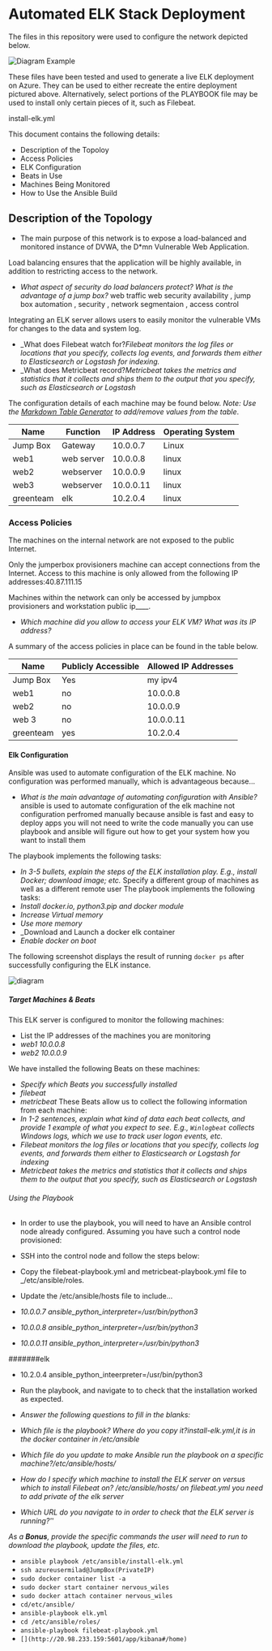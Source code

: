# Automated ELK Stack Deployment

The files in this repository were used to configure the network depicted below.

![Diagram Example](Images/diagram2.png)


These files have been tested and used to generate a live ELK deployment on Azure. They can be used to either recreate the entire deployment pictured above. Alternatively, select portions of the PLAYBOOK file may be used to install only certain pieces of it, such as Filebeat.

  install-elk.yml

This document contains the following details:
- Description of the Topoloy
- Access Policies
- ELK Configuration
 - Beats in Use
 - Machines Being Monitored
- How to Use the Ansible Build


## Description of the Topology

- The main purpose of this network is to expose a load-balanced and monitored instance of DVWA, the D*mn Vulnerable Web Application.

Load balancing ensures that the application will be highly available, in addition to restricting access to the network.
-  _What aspect of security do load balancers protect? What is the advantage of a jump box?_
  web traffic web security availability ,
  jump box automation , security , network segmentaion , access control

Integrating an ELK server allows users to easily monitor the vulnerable VMs for changes to the data and system log.

-  _What does Filebeat watch for?_Filebeat monitors the log files or locations that you specify, collects log events, and forwards them either to Elasticsearch or Logstash for indexing._
-  _What does Metricbeat record?_Metricbeat takes the metrics and statistics that it collects and ships them to the output that you specify, such as Elasticsearch or Logstash_	

The configuration details of each machine may be found below.
_Note: Use the [Markdown Table Generator](http://www.tablesgenerator.com/markdown_tables) to add/remove values from the table_.

| Name     | Function | IP Address | Operating System |
|----------|----------|------------|------------------|
| Jump Box | Gateway  | 10.0.0.7   | Linux            |
| web1     |web server| 10.0.0.8   | linux            |
| web2     |webserver | 10.0.0.9   | linux            |
| web3     |webserver | 10.0.0.11  | linux            |
|greenteam | elk      |10.2.0.4    | linux            |

### Access Policies

The machines on the internal network are not exposed to the public Internet. 

Only the jumperbox provisioners machine can accept connections from the Internet. Access to this machine is only allowed from the following IP addresses:40.87.111.15


Machines within the network can only be accessed by jumpbox provisioners and workstation public ip____.
- _Which machine did you allow to access your ELK VM? What was its IP address?_


A summary of the access policies in place can be found in the table below.

| Name     | Publicly Accessible | Allowed IP Addresses |
|----------|---------------------|----------------------|
| Jump Box | Yes                 | my ipv4              |
| web1     | no                  |10.0.0.8              |
| web2     | no                  |10.0.0.9              |
| web 3    |  no                 |10.0.0.11             |
|greenteam | yes                 |10.2.0.4              |


#### Elk Configuration

Ansible was used to automate configuration of the ELK machine. No configuration was performed manually, which is advantageous because...
-  _What is the main advantage of automating configuration with Ansible?_
 ansible is used to automate configuration of the elk machine not configuration perfromed manually because ansible is fast and easy to deploy apps
 you will not need to write the code manually you can use playbook and ansible will figure out how to get your system how you want to install them

The playbook implements the following tasks:
-  _In 3-5 bullets, explain the steps of the ELK installation play. E.g., install Docker; download image; etc._
   Specify a different group of machines as well as a different remote user
The playbook implements the following tasks:
- _Install docker.io, python3.pip and docker module_
- _Increase Virtual memory_
- _Use more memory_
- _Download and Launch a docker elk container
- _Enable docker on boot_


The following screenshot displays the result of running `docker ps` after successfully configuring the ELK instance.

![diagram](diagrams/dockerps)

##### Target Machines & Beats
This ELK server is configured to monitor the following machines:
-  List the IP addresses of the machines you are monitoring
-  _web1 10.0.0.8_
-  _web2 10.0.0.9_

We have installed the following Beats on these machines:
- _Specify which Beats you successfully installed_
- _filebeat_
- _metricbeat_
These Beats allow us to collect the following information from each machine:
- _In 1-2 sentences, explain what kind of data each beat collects, and provide 1 example of what you expect to see. E.g., `Winlogbeat` collects Windows logs, which we use to track user logon events, etc._
- _Filebeat monitors the log files or locations that you specify, collects log events, and forwards them either to Elasticsearch or Logstash for indexing_
- _Metricbeat takes the metrics and statistics that it collects and ships them to the output that you specify, such as Elasticsearch or Logstash_

###### Using the Playbook

- In order to use the playbook, you will need to have an Ansible control node already configured. Assuming you have such a control node provisioned: 

- SSH into the control node and follow the steps below:
- Copy the filebeat-playbook.yml and metricbeat-playbook.yml file to _/etc/ansible/roles.
- Update the /etc/ansible/hosts file to include...
- _10.0.0.7 ansible_python_interpreter=/usr/bin/python3_
- _10.0.0.8 ansible_python_interpreter=/usr/bin/python3_
- _10.0.0.11 ansible_python_interpreter=/usr/bin/python3_

#######elk
- 10.2.0.4 ansible_python_inteerpreter=/usr/bin/python3
- Run the playbook, and navigate to __[](http://20.98.233.159:5601/app/kibana#/home)__ to check that the installation worked as expected.

- _Answer the following questions to fill in the blanks:_
- _Which file is the playbook? Where do you copy it?install-elk.yml,it is in the docker container in /etc/ansible_
- _Which file do you update to make Ansible run the playbook on a specific machine?/etc/ansible/hosts/_
- _How do I specify which machine to install the ELK server on versus which to install Filebeat on? /etc/ansible/hosts/ on filebeat.yml you need to add private of the elk server_
- _Which URL do you navigate to in order to check that the ELK server is running?'[](http://20.98.233.159:5601/app/kibana#/home)_'
	
_As a **Bonus**, provide the specific commands the user will need to run to download the playbook, update the files, etc._
- `ansible playbook /etc/ansible/install-elk.yml`
- `ssh azureusermilad@JumpBox(PrivateIP)`
- `sudo docker container list -a`
- `sudo docker start container nervous_wiles`
- `sudo docker attach container nervous_wiles`
- `cd/etc/ansible/`
- `ansible-playbook elk.yml`
- `cd /etc/ansible/roles/`
- `ansible-playbook filebeat-playbook.yml`
- `[](http://20.98.233.159:5601/app/kibana#/home)`
